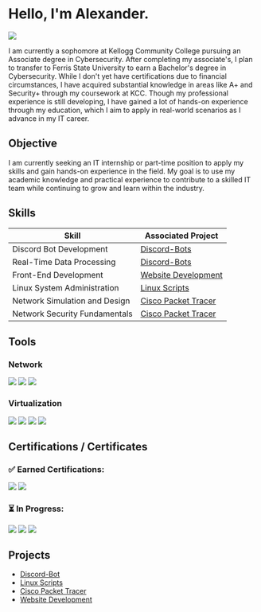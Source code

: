 # Hello, I'm Alexander.
<a href="https://www.linkedin.com/in/alex-steward-15782b22b/"><img src="https://img.shields.io/badge/-LinkedIn-0072b1?&style=for-the-badge&logo=linkedin&logoColor=white" /></a>


I am currently a sophomore at Kellogg Community College pursuing an Associate degree in Cybersecurity. After completing my associate's, I plan to transfer to Ferris State University to earn a Bachelor's degree in Cybersecurity. While I don't yet have certifications due to financial circumstances, I have acquired substantial knowledge in areas like A+ and Security+ through my coursework at KCC. Though my professional experience is still developing, I have gained a lot of hands-on experience through my education, which I aim to apply in real-world scenarios as I advance in my IT career.


## Objective

I am currently seeking an IT internship or part-time position to apply my skills and gain hands-on experience in the field. My goal is to use my academic knowledge and practical experience to contribute to a skilled IT team while continuing to grow and learn within the industry.


## Skills

| Skill                                         | Associated Project         |
|-----------------------------------------------|----------------------------|
| Discord Bot Development                       | <a href="https://github.com/alexsteward/Discord-Bot/tree/main">Discord-Bots</a>|
| Real-Time Data Processing                     | <a href="https://github.com/alexsteward/Discord-Bot/tree/main">Discord-Bots</a>|
| Front-End Development	                        | <a href="https://github.com/alexsteward/alexsteward.github.io">Website Development </a>|
| Linux System Administration	                | <a href="https://github.com/alexsteward/LinuxScripts">Linux Scripts</a>        |
| Network Simulation and Design                 | <a href="https://github.com/alexsteward/cisco-packet-tracer">Cisco Packet Tracer</a>  |
| Network Security Fundamentals                 | <a href="https://github.com/alexsteward/cisco-packet-tracer">Cisco Packet Tracer</a>  |

## Tools

### Network
<div>
    <img src="https://img.shields.io/badge/-Wireshark-1679A7?&style=for-the-badge&logo=Wireshark&logoColor=white" />
    <img src="https://img.shields.io/badge/-Nmap-4682B4?&style=for-the-badge&logo=protocols.io&logoColor=white" />
    <img src="https://img.shields.io/badge/-Metasploit-4C4C4C?&style=for-the-badge&logo=metasploit&logoColor=white" />
</div>

### Virtualization
<div>
    <img src="https://img.shields.io/badge/-VirtualBox-183A61?&style=for-the-badge&logo=virtualbox&logoColor=white" />
    <img src="https://img.shields.io/badge/-Hyper--V-0078D7?&style=for-the-badge&logo=windows&logoColor=white" />
    <img src="https://img.shields.io/badge/-VMware-607078?&style=for-the-badge&logo=vmware&logoColor=white" />
    <img src="https://img.shields.io/badge/-Proxmox-8A8B8E?&style=for-the-badge&logo=proxmox&logoColor=white" />
</div>

## Certifications / Certificates

### ✅ Earned Certifications:
<img src="https://img.shields.io/badge/-CompTIA_ITF+-E31837?&style=for-the-badge&logo=comptia&logoColor=white" />
<img src="https://img.shields.io/badge/-CompTIA_A+_Core_1-E31837?&style=for-the-badge&logo=comptia&logoColor=white" />

### ⏳ In Progress:
<img src="https://img.shields.io/badge/-⏳_CompTIA_A+_Core_2_(ETA: 4/25)-E31837?&style=for-the-badge&logo=comptia&logoColor=white" />
<img src="https://img.shields.io/badge/-⏳_CompTIA_Network+_(ETA: 5/25)-E31837?&style=for-the-badge&logo=comptia&logoColor=white" />
<img src="https://img.shields.io/badge/-⏳_CompTIA_Security+_(ETA: 6/25)-E31837?&style=for-the-badge&logo=comptia&logoColor=white" />



<div>


## Projects
- <a href="https://github.com/alexsteward/Discord-Bot/tree/main">Discord-Bot</a>
- <a href="https://github.com/alexsteward/LinuxScripts">Linux Scripts</a>
- <a href="https://github.com/alexsteward/cisco-packet-tracer">Cisco Packet Tracer</a>
- <a href="https://github.com/alexsteward/alexsteward.github.io">Website Development</a>


